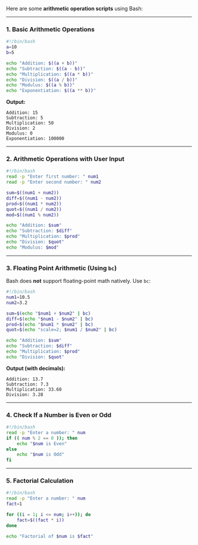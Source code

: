 Here are some **arithmetic operation scripts** using Bash:

---

### **1. Basic Arithmetic Operations**
```bash
#!/bin/bash
a=10
b=5

echo "Addition: $((a + b))"
echo "Subtraction: $((a - b))"
echo "Multiplication: $((a * b))"
echo "Division: $((a / b))"
echo "Modulus: $((a % b))"
echo "Exponentiation: $((a ** b))"
```
**Output:**
```
Addition: 15
Subtraction: 5
Multiplication: 50
Division: 2
Modulus: 0
Exponentiation: 100000
```

---

### **2. Arithmetic Operations with User Input**
```bash
#!/bin/bash
read -p "Enter first number: " num1
read -p "Enter second number: " num2

sum=$((num1 + num2))
diff=$((num1 - num2))
prod=$((num1 * num2))
quot=$((num1 / num2))
mod=$((num1 % num2))

echo "Addition: $sum"
echo "Subtraction: $diff"
echo "Multiplication: $prod"
echo "Division: $quot"
echo "Modulus: $mod"
```
---
### **3. Floating Point Arithmetic (Using `bc`)**
Bash does **not** support floating-point math natively. Use `bc`:
```bash
#!/bin/bash
num1=10.5
num2=3.2

sum=$(echo "$num1 + $num2" | bc)
diff=$(echo "$num1 - $num2" | bc)
prod=$(echo "$num1 * $num2" | bc)
quot=$(echo "scale=2; $num1 / $num2" | bc)

echo "Addition: $sum"
echo "Subtraction: $diff"
echo "Multiplication: $prod"
echo "Division: $quot"
```
**Output (with decimals):**
```
Addition: 13.7
Subtraction: 7.3
Multiplication: 33.60
Division: 3.28
```

---

### **4. Check If a Number is Even or Odd**
```bash
#!/bin/bash
read -p "Enter a number: " num
if (( num % 2 == 0 )); then
    echo "$num is Even"
else
    echo "$num is Odd"
fi
```

---

### **5. Factorial Calculation**
```bash
#!/bin/bash
read -p "Enter a number: " num
fact=1

for ((i = 1; i <= num; i++)); do
    fact=$((fact * i))
done

echo "Factorial of $num is $fact"
```